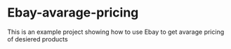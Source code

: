 # Ebay-avarage-pricing


This is an example project showing how to use Ebay to get avarage pricing of desiered products
